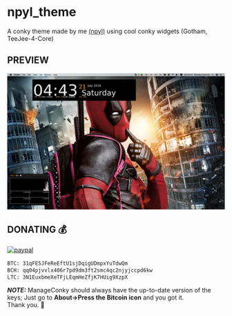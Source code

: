 # npyl_theme

A conky theme made by me [(npyl)](https://npyl.github.io/about) using cool conky widgets (Gotham, TeeJee-4-Core)

## PREVIEW

![preview](npyl-theme.jpg)

## DONATING 💰

[![paypal](https://www.paypalobjects.com/en_US/i/btn/btn_donateCC_LG.gif)](https://www.paypal.com/cgi-bin/webscr?cmd=_s-xclick&hosted_button_id=NSV636CUWX754)


```
BTC: 31qFE5JFeReEftU1sjDqigUDmpxYuTdwQm
BCH: qq04pjvvlx406r7pd9dm3ft2smc4qc2njyjccpd6kw
LTC: 3N1EuxbmeXeTFjLEqmHeZfjK7HUig9XzpX
```

***NOTE:*** ManageConky should always have the up-to-date version of the keys; Just go to **About->Press the Bitcoin icon** and you got it. <br>
Thank you. :beers: